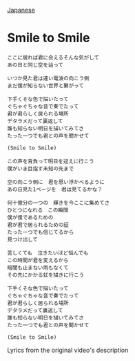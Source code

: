 [Japanese](https://lyricstranslate.com/en/ichinose-lupo-smile-smile-lyrics)
# Smile to Smile
```
ここに居れば君に会えるそんな気がして
あの日と同じ空を辿って

いつか見た君は遠い電波の向こう側
まだ僕が知らない世界と繋がって

下手くそな色で描いたって
ぐちゃぐちゃな音で奏でたって
君が君らしく居られる場所
デタラメだって裏返して
誰も知らない明日を描いてみてさ
たった一つでも君との声を聞かせて

(Smile to Smile)

この声を背負って明日を迎えに行こう
僕がいま目指す未知の先まで

空の向こう側に　君を思い浮かべるように
あの日見た1ページを　君は見てるかな？

何十億分の一つの　輝きを今ここに集めてさ
ひとつになれる　この瞬間
僕が僕であるための
君が君で居られるための証
たった一つでも信じてるから
見つけ出して

苦しくても　泣きたいほど悩んでも
この時間が君を変えるから
暗闇も止まない雨もなくて
その先にかかる虹を描きに行こう

下手くそな色で描いたって
ぐちゃぐちゃな音で奏でたって
君が君らしく居られる場所
デタラメだって裏返して
誰も知らない明日を描いてみてさ
たった一つでも君との声を聞かせて

(Smile to Smile)
```

Lyrics from the original video's description